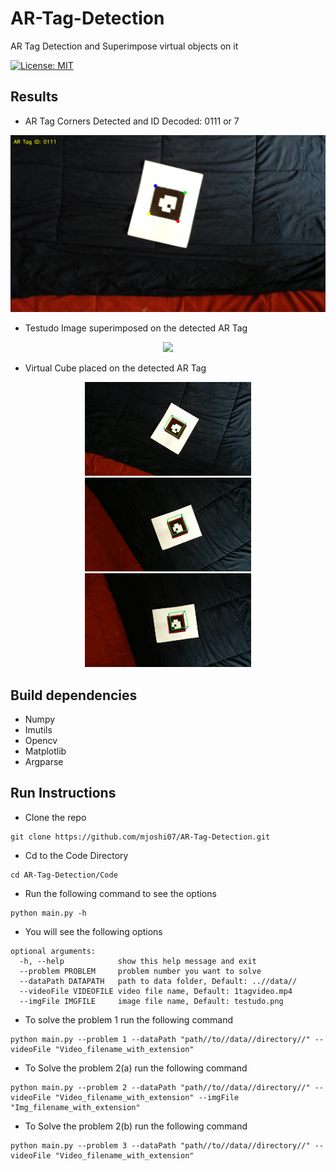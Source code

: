 # AR-Tag-Detection
AR Tag Detection and Superimpose virtual objects on it

[![License: MIT](https://img.shields.io/badge/License-MIT-yellow.svg)](https://opensource.org/licenses/MIT)

## Results
* AR Tag Corners Detected and ID Decoded: 0111 or 7
<p align="center">
<img src="https://github.com/mjoshi07/AR-Tag-Detection/blob/main/Data/results/AR_tag.png" width=640/>
</p>

* Testudo Image superimposed on the detected AR Tag
<p align="center">
<img src="https://github.com/mjoshi07/AR-Tag-Detection/blob/main/Data/results/img_on_AR_tag.gif"/>
</p>

* Virtual Cube placed on the detected AR Tag
<p align="center">
  <img src="https://github.com/mjoshi07/AR-Tag-Detection/blob/main/Data/results/cube2.png" height = 150/>
  <img src="https://github.com/mjoshi07/AR-Tag-Detection/blob/main/Data/results/cube1.png"  height = 150/>
  <img src="https://github.com/mjoshi07/AR-Tag-Detection/blob/main/Data/results/cube3.png"  height = 150/>
</p>

## Build dependencies
* Numpy
* Imutils
* Opencv
* Matplotlib
* Argparse

## Run Instructions
* Clone the repo
```
git clone https://github.com/mjoshi07/AR-Tag-Detection.git
```
* Cd to the Code Directory
```
cd AR-Tag-Detection/Code
```
* Run the following command to see the options
```
python main.py -h
```
* You will see the following options
```
optional arguments:
  -h, --help            show this help message and exit
  --problem PROBLEM     problem number you want to solve
  --dataPath DATAPATH   path to data folder, Default: ..//data//
  --videoFile VIDEOFILE video file name, Default: 1tagvideo.mp4
  --imgFile IMGFILE     image file name, Default: testudo.png
```
* To solve the problem 1 run the following command
```
python main.py --problem 1 --dataPath "path//to//data//directory//" --videoFile "Video_filename_with_extension" 
```
* To Solve the problem 2(a) run the following command
```
python main.py --problem 2 --dataPath "path//to//data//directory//" --videoFile "Video_filename_with_extension" --imgFile "Img_filename_with_extension"
```
* To Solve the problem 2(b) run the following command
```
python main.py --problem 3 --dataPath "path//to//data//directory//" --videoFile "Video_filename_with_extension"
```



